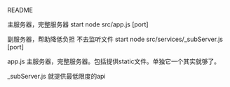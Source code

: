 README 

主服务器，完整服务器
start node src/app.js [port]

副服务器，帮助降低负担 不去监听文件
start node src/services/_subServer.js [port]

app.js
    主服务器，完整服务器。包括提供static文件。单独它一个其实就够了。

_subServer.js
    就提供最低限度的api
